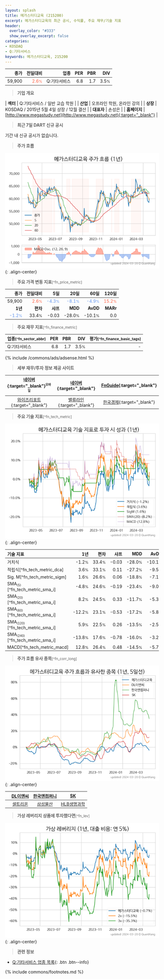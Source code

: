 ```yaml
---
layout: splash
title: 메가스터디교육 (215200)
excerpt: 메가스터디교육의 최근 공시, 수익률, 주요 재무/기술 지표
header:
  overlay_color: "#333"
  show_overlay_excerpt: false
categories:
- KOSDAQ
- Q:기타서비스
keywords: 메가스터디교육, 215200
---
```


| **종가** | **전일대비** | **업종** | **PER** | **PBR** | **DIV** |
| -------: | -----------: | -------: | ------: | ------: | ------: |
| 59,900 | <span style="color: tomato">2.6<small>%</small></span> | Q:기타서비스 | 6.8 | 1.7 | 3.5<small>%</small> |

<!-- more -->


> **기업 개요**<a id="company"></a>

| <span style="white-space:nowrap;">**섹터**</span> | Q:기타서비스 / 일반 교습 학원 |
| <span style="white-space:nowrap;">**산업**</span> | 오프라인 학원, 온라인 강의 |
| <span style="white-space:nowrap;">**상장**</span> | KOSDAQ / 2015년 5월 4일 상장 / 12월 결산 |
| <span style="white-space:nowrap;">**대표자**</span> | 손성은 |
| <span style="white-space:nowrap;">**홈페이지**</span> | [http://www.megastudy.net](http://www.megastudy.net){:target="_blank"} |


> **최근 7일 DART 신규 공시**<a id="dart"></a>

기간 내 신규 공시가 없습니다.


> **주가 흐름**<a id="price"></a>

![215200](/stock/images/215200.png){: .align-center}


> **주요 가격 변동 지표**<small>[^fn_price_metric]</small>

| **종가** | **전일대비** | **5일** | **20일** | **60일** | **120일** |
| -------: | -----------: | ------: | -------: | -------: | --------: |
| 59,900 | <span style="color: tomato">2.6<small>%</small></span> | <span style="color: cornflowerblue">-4.3<small>%</small></span> | <span style="color: cornflowerblue">-8.1<small>%</small></span> | <span style="color: cornflowerblue">-4.9<small>%</small></span> | <span style="color: tomato">15.2<small>%</small></span> |
| **1년** | **편차** | **샤프** | **MDD** | **AvDD** | **MARr** |
| <span style="color: cornflowerblue">-1.2<small>%</small></span> | 33.4<small>%</small> | -0.03 | -28.0<small>%</small> | -10.1<small>%</small> | 0.0 |


> **주요 재무 지표**<small>[^fn_finance_metric]</small>

| **업종**<small>[^fn_sector_abbr]</small> | **PER** | **PBR** | **DIV** | **평가**<small>[^fn_finance_basic_tags]</small> |
| :--------------------------------------- | ------: | ------: | ------: | ----------------------------------------------: |
| Q:기타서비스 | 6.8 | 1.7 | 3.5<small>%</small> | - |



{% include /commons/ads/adsense.html %}

> **세부 재무/투자 정보 제공 사이트**

| [네이버](https://m.stock.naver.com/domestic/stock/215200/finance/summary){:target="_blank"}<sup><small>모바일</small></sup> | [네이버](https://finance.naver.com/item/coinfo.naver?code=215200){:target="_blank"} | [FnGuide](https://comp.fnguide.com/SVO2/ASP/SVD_Invest.asp?gicode=A215200&MenuYn=Y){:target="_blank"} |
| :---: | :---: | :---: |
| [와이즈리포트](https://comp.wisereport.co.kr/company/c1040001.aspx?cmp_cd=215200){:target="_blank"} | [밸류라인](https://www.valueline.co.kr/finance/summary/215200){:target="_blank"} | [한국경제](https://markets.hankyung.com/stock/215200/financial-summary){:target="_blank"} |


> **주요 기술 지표**<small>[^fn_tech_metric]</small>


![215200](/stock/images/215200_tech.png){: .align-center}

| **기술 지표** | **1년** | **편차** | **샤프** | **MDD** | **AvDD** |
| :------------ | ------: | -----------: | -------: | ------: | -------: |
| 거치식 | -1.2<small>%</small> | 33.4<small>%</small> | -0.03 | -28.0<small>%</small> | -10.1<small>%</small> |
| 적립식[^fn_tech_metric_dca] | 3.6<small>%</small> | 33.1<small>%</small> | 0.11 | -27.2<small>%</small> | -9.5<small>%</small> |
| Sig. M[^fn_tech_metric_sigm] | 1.6<small>%</small> | 26.6<small>%</small> | 0.06 | -18.8<small>%</small> | -7.1<small>%</small> |
| SMA<small><sub>(5)</sub></small>[^fn_tech_metric_sma_i] | -4.8<small>%</small> | 24.6<small>%</small> | -0.19 | -23.4<small>%</small> | -9.0<small>%</small> |
| SMA<small><sub>(20)</sub></small>[^fn_tech_metric_sma_i] | 8.2<small>%</small> | 24.5<small>%</small> | 0.33 | -11.7<small>%</small> | -5.3<small>%</small> |
| SMA<small><sub>(60)</sub></small>[^fn_tech_metric_sma_i] | -12.2<small>%</small> | 23.1<small>%</small> | -0.53 | -17.2<small>%</small> | -5.8<small>%</small> |
| SMA<small><sub>(120)</sub></small>[^fn_tech_metric_sma_i] | 5.9<small>%</small> | 22.5<small>%</small> | 0.26 | -13.5<small>%</small> | -2.5<small>%</small> |
| SMA<small><sub>(240)</sub></small>[^fn_tech_metric_sma_i] | -13.8<small>%</small> | 17.6<small>%</small> | -0.78 | -16.0<small>%</small> | -3.2<small>%</small> |
| MACD[^fn_tech_metric_macd] | 12.8<small>%</small> | 26.4<small>%</small> | 0.48 | -14.5<small>%</small> | -5.7<small>%</small> |


> **주가 흐름 유사 종목**<a id="corr"></a><small>[^fn_corr_long]</small>

![215200](/stock/images/215200_corr.png){: .align-center}

|       | [DL이앤씨](/375500/) | [한국앤컴퍼니](/000240/) | [SK](/034730/) |
| :---: | :------------------------------------: | :------------------------------------: | :------------------------------------: |
|       | [셀트리온](/068270/) | [삼성물산](/028260/) | [HLB생명과학](/067630/) |


> **가상 레버리지 상품에 투자했다면**<a id="2x"></a><small>[^fn_lev]</small>

![215200](/stock/images/215200_2x.png){: .align-center}


> **관련 정보**

- [Q:기타서비스 업종 목록](/stats/sector/kosdaq_업종_기타서비스_종목/){: .btn .btn--info}

{% include commons/footnotes.md %}